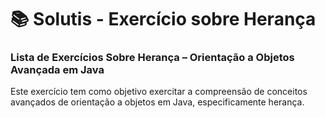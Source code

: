 # 📚 Solutis - Exercício sobre Herança 

### Lista de Exercícios Sobre Herança – Orientação a Objetos Avançada em Java 
Este exercício tem como objetivo exercitar a compreensão de conceitos avançados de orientação a objetos em Java, especificamente herança.
